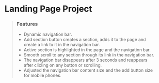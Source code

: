 
# Landing Page Project

> ### Features
> - Dynamic navigation bar.
> - Add section button creates a section, adds it to the page and create a link to it in the navigation bar.
> - Active section is highlighted in the page and the navigation bar.
> - Smooth scroll to any section through its link in the navigation bar.
> - The navigation bar disappears after 3 seconds and reappears after clicling on any button or scrolling.
> - Adjusted the navigation bar content size and the add button size for mobile phones.


